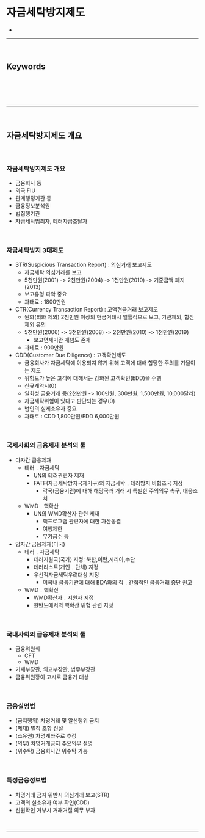 # 자금세탁방지제도
> 
* 

<hr>
<br>

## Keywords
#### 

<br>

###  

<br>
<hr>
<br>

## 자금세탁방지제도 개요
#### 

<br>

### 자금세탁방지제도 개요
* 금융회사 등
* 외국 FIU
* 관계행정기관 등
* 금융정보분석원
* 법집행기관
* 자금세탁범죄자, 테러자금조달자

<br>

### 자금세탁방지 3대제도
* STR(Suspicious Transaction Report) : 의심거래 보고제도
  * 자금세탁 의심거래를 보고
  * 5천만원(2001) -> 2천만원(2004) -> 1천만원(2010) -> 기준금액 폐지(2013)
  * 보고유형 파악 중요
  * 과태료 : 1800만원
* CTR(Currency Transaction Report) : 고액현금거래 보고제도
  * 원화(외화 제외) 2천만원 이상의 현금거래시 일률적으로 보고, 기관제외, 합산제외 유의
  * 5천만원(2006) -> 3천만원(2008) -> 2천만원(2010) -> 1천만원(2019)
    * 보고면제기관 개념도 존재
  * 과테료 : 900만원
* CDD(Customer Due Diligence) : 고객확인제도
  * 금융회사가 자금세탁에 이용되지 않기 위해 고객에 대해 합당한 주의를 기울이는 제도
  * 위험도가 높은 고객에 대해서는 강화된 고객확인(EDD)을 수행
  * 신규계약시(0)
  * 일회성 금융거래 등(2천만원 -> 100만원, 300만원, 1,500만원, 10,000달러)
  * 자금세탁위험이 있다고 판단되는 경우(0)
  * 법인의 실제소유자 중요
  * 과태로 : CDD 1,800만원/EDD 6,000만원

<br>

### 국제사회의 금융제재 분석의 툴 
* 다자간 금융제재
  * 테러﹒자금세탁
    * UN의 테러관련자 제재
    * FATF(자금세탁방지국제기구)의 자금세탁﹒테러방지 비협조국 지정
      * 각국(금융기관)에 대해 해당국과 거래 시 특별한 주의의무 촉구, 대응조치
  * WMD﹒핵확산
    * UN의 WMD확산자 관련 제재
      * 핵프로그램 관련자에 대한 자산동결
      * 여행제한
      * 무기금수 등
* 양자간 금융제재(미국)
  * 테러﹒자금세탁
    * 테러지원국(국가) 지정: 북한,이란,시리아,수단
    * 테러리스트(개인﹒단체) 지정
    * 우선적자금세탁우려대상 지정
      * 미국내 금융기관에 대해 BDA와의 직﹒간접적인 금융거래 중단 권고
  * WMD﹒핵확산
    * WMD확산자﹒지원자 지정
    * 한반도에서의 핵확산 위험 관련 지정

<br>

### 국내사회의 금융제재 분석의 툴 
* 금융위원회
  * CFT
  * WMD
* 기재부장관, 외교부장관, 법무부장관
* 금융위원장이 고시로 금융거 대상

<br>

### 금융실명법
* (금지행위) 차명거래 및 알선행위 금지
* (제재) 벌칙 조항 신설
* (소유권) 차명계좌주로 추정
* (의무) 차명거래금지 주요의무 설명
* (위수탁) 금융회사간 위수탁 가능

<br>

### 특정금융정보법
* 차명거래 금지 위반시 의심거래 보고(STR)
* 고객의 실소유자 여부 확인(CDD)
* 신원확인 거부시 거래거절 의무 부과

<br>
<hr>
<br>

## 
#### 

